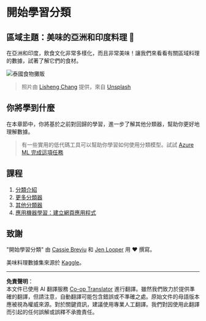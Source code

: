 <!--
CO_OP_TRANSLATOR_METADATA:
{
  "original_hash": "74e809ffd1e613a1058bbc3e9600859e",
  "translation_date": "2025-08-29T21:39:54+00:00",
  "source_file": "4-Classification/README.md",
  "language_code": "mo"
}
-->
# 開始學習分類

## 區域主題：美味的亞洲和印度料理 🍜

在亞洲和印度，飲食文化非常多樣化，而且非常美味！讓我們來看看有關區域料理的數據，試著了解它們的食材。

![泰國食物攤販](../../../translated_images/thai-food.c47a7a7f9f05c21892a1f9dc7bf30669e6d18dfda420c5c7ebb4153f6a304edd.mo.jpg)
> 照片由 <a href="https://unsplash.com/@changlisheng?utm_source=unsplash&utm_medium=referral&utm_content=creditCopyText">Lisheng Chang</a> 提供，來自 <a href="https://unsplash.com/s/photos/asian-food?utm_source=unsplash&utm_medium=referral&utm_content=creditCopyText">Unsplash</a>
  
## 你將學到什麼

在本章節中，你將基於之前對回歸的學習，進一步了解其他分類器，幫助你更好地理解數據。

> 有一些實用的低代碼工具可以幫助你學習如何使用分類模型。試試 [Azure ML 完成這項任務](https://docs.microsoft.com/learn/modules/create-classification-model-azure-machine-learning-designer/?WT.mc_id=academic-77952-leestott)

## 課程

1. [分類介紹](1-Introduction/README.md)
2. [更多分類器](2-Classifiers-1/README.md)
3. [其他分類器](3-Classifiers-2/README.md)
4. [應用機器學習：建立網頁應用程式](4-Applied/README.md)

## 致謝

"開始學習分類" 由 [Cassie Breviu](https://www.twitter.com/cassiebreviu) 和 [Jen Looper](https://www.twitter.com/jenlooper) 用 ♥️ 撰寫。

美味料理數據集來源於 [Kaggle](https://www.kaggle.com/hoandan/asian-and-indian-cuisines)。

---

**免責聲明**：  
本文件已使用 AI 翻譯服務 [Co-op Translator](https://github.com/Azure/co-op-translator) 進行翻譯。雖然我們致力於提供準確的翻譯，但請注意，自動翻譯可能包含錯誤或不準確之處。原始文件的母語版本應被視為權威來源。對於關鍵資訊，建議使用專業人工翻譯。我們對因使用此翻譯而引起的任何誤解或誤釋不承擔責任。